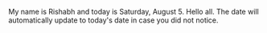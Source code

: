 My name is Rishabh and today is Saturday, August 5. Hello all. The date will automatically update to today's date in case you did not notice.
